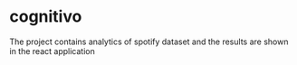 # cognitivo
The project contains analytics of spotify dataset and the results are shown in the react application
